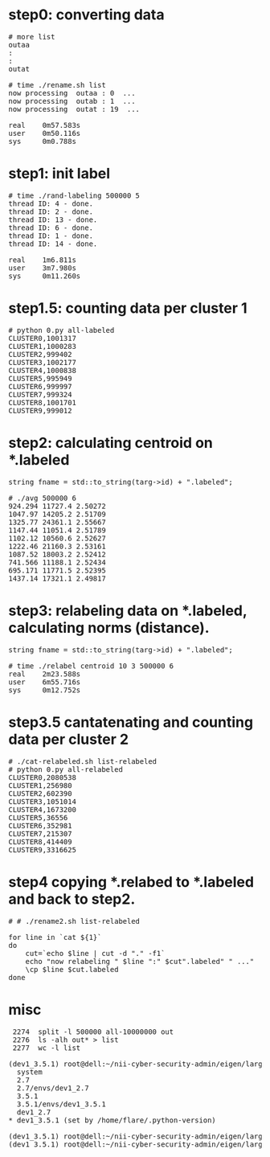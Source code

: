 # step0: converting data
<pre>
# more list
outaa
:
:
outat

# time ./rename.sh list
now processing  outaa : 0  ...
now processing  outab : 1  ...
now processing  outat : 19  ...

real    0m57.583s
user    0m50.116s
sys     0m0.788s
</pre>

# step1: init label
<pre>
# time ./rand-labeling 500000 5
thread ID: 4 - done.
thread ID: 2 - done.
thread ID: 13 - done.
thread ID: 6 - done.
thread ID: 1 - done.
thread ID: 14 - done.

real    1m6.811s
user    3m7.980s
sys     0m11.260s
</pre>

# step1.5: counting data per cluster 1
<pre>
# python 0.py all-labeled 
CLUSTER0,1001317
CLUSTER1,1000283
CLUSTER2,999402
CLUSTER3,1002177
CLUSTER4,1000838
CLUSTER5,995949
CLUSTER6,999997
CLUSTER7,999324
CLUSTER8,1001701
CLUSTER9,999012
</pre>

# step2: calculating centroid on *.labeled
<pre>
string fname = std::to_string(targ->id) + ".labeled";

# ./avg 500000 6
924.294 11727.4 2.50272
1047.97 14205.2 2.51709
1325.77 24361.1 2.55667
1147.44 11051.4 2.51789
1102.12 10560.6 2.52627
1222.46 21160.3 2.53161
1087.52 18003.2 2.52412
741.566 11188.1 2.52434
695.171 11771.5 2.52395
1437.14 17321.1 2.49817
</pre>

# step3: relabeling data on *.labeled, calculating norms (distance).
<pre>
string fname = std::to_string(targ->id) + ".labeled";

# time ./relabel centroid 10 3 500000 6
real    2m23.588s
user    6m55.716s
sys     0m12.752s
</pre>

# step3.5 cantatenating and counting data per cluster 2
<pre>
# ./cat-relabeled.sh list-relabeled 
# python 0.py all-relabeled 
CLUSTER0,2080538
CLUSTER1,256980
CLUSTER2,602390
CLUSTER3,1051014
CLUSTER4,1673200
CLUSTER5,36556
CLUSTER6,352981
CLUSTER7,215307
CLUSTER8,414409
CLUSTER9,3316625
</pre>

# step4 copying *.relabed to *.labeled and back to step2.
<pre>
# # ./rename2.sh list-relabeled 

for line in `cat ${1}`
do
    cut=`echo $line | cut -d "." -f1`
    echo "now relabeling " $line ":" $cut".labeled" " ..."
    \cp $line $cut.labeled
done
</pre>

# misc
<pre>
 2274  split -l 500000 all-10000000 out
 2276  ls -alh out* > list
 2277  wc -l list

(dev1_3.5.1) root@dell:~/nii-cyber-security-admin/eigen/large_text4# pyenv versions
  system
  2.7
  2.7/envs/dev1_2.7
  3.5.1
  3.5.1/envs/dev1_3.5.1
  dev1_2.7
* dev1_3.5.1 (set by /home/flare/.python-version)

(dev1_3.5.1) root@dell:~/nii-cyber-security-admin/eigen/large_text4# pyenv global 2.7
(dev1_3.5.1) root@dell:~/nii-cyber-security-admin/eigen/large_text4# pyenv local dev1_2.7
</pre>

